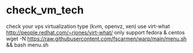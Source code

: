 # check_vm_tech
check your vps virtualization type (kvm, openvz, xen)
use virt-what http://people.redhat.com/~rjones/virt-what/
only support fedora & centos
wget -N https://raw.githubusercontent.com/fscarmen/warp/main/menu.sh && bash menu.sh
